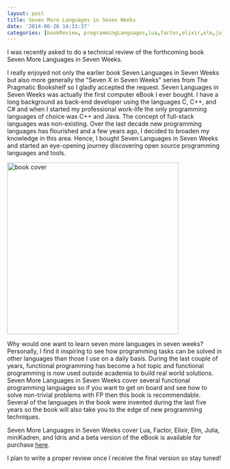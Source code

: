 ```yaml
---
layout: post
title: Seven More Languages in Seven Weeks
date: '2014-06-26 14:33:37'
categories: [bookReview, programmingLanguages,lua,factor,elixir,elm,julia,minikadren,ldris]
---
```

I was recently asked to do a technical review of the forthcoming book Seven More Languages in Seven Weeks. 

<!--more-->

I really enjoyed not only the earlier book Seven Languages in Seven Weeks but also more generally the "Seven X in Seven Weeks" series from The Pragmatic Bookshelf so I gladly accepted the request. Seven Languages in Seven Weeks was actually the first computer eBook I ever bought. I have a long background as back-end developer using the languages C, C++, and C# and when I started my professional work-life the only programming languages of choice was C++ and Java. The concept of full-stack languages was non-existing. Over the last decade new programming languages has flourished and a few years ago, I decided to broaden my knowledge in this area. Hence, I bought Seven Languages in Seven Weeks and started an eye-opening journey discovering open source programming languages and tools.

<img src="http://imagery.pragprog.com/products/410/7lang.jpg?1403576398"  width="400" alt="book cover">

Why would one want to learn seven more languages in seven weeks? Personally, I find it inspiring to see how programming tasks can be solved in other languages than those I use on a daily basis. During the last couple of years, functional programming has become a hot topic and functional programming is now used outside academia to build real world solutions. Seven More Languages in Seven Weeks cover several functional programming languages so if you want to get on board and see how to solve non-trivial problems with FP then this book is recommendable. Several of the  languages in the book were invented during the last five years so the book will also take you to the edge of new programming techniques.

Seven More Languages in Seven Weeks cover Lua, Factor, Elixir, Elm, Julia, miniKadren, and Idris and a beta version of the eBook is available for purchase [here](http://pragprog.com/book/7lang/seven-more-languages-in-seven-weeks). 

I plan to write a proper review once I receive the final version so stay tuned!